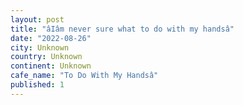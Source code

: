 ```yaml
---
layout: post
title: "âIâm never sure what to do with my handsâ"
date: "2022-08-26"
city: Unknown
country: Unknown
continent: Unknown
cafe_name: "To Do With My Handsâ"
published: 1
---
```

